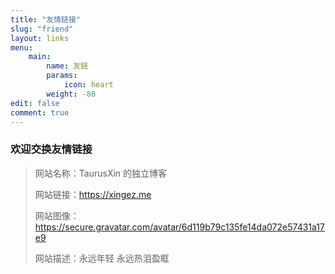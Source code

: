 ```yaml
---
title: "友情链接"
slug: "friend"
layout: links
menu: 
    main:
        name: 友链
        params: 
            icon: heart
        weight: -80
edit: false
comment: true
---
```


### 欢迎交换友情链接

> 网站名称：TaurusXin 的独立博客
>
> 网站链接：<https://xingez.me>
>
> 网站图像：<https://secure.gravatar.com/avatar/6d119b79c135fe14da072e57431a17e9>
>
> 网站描述：永远年轻 永远热泪盈眶
